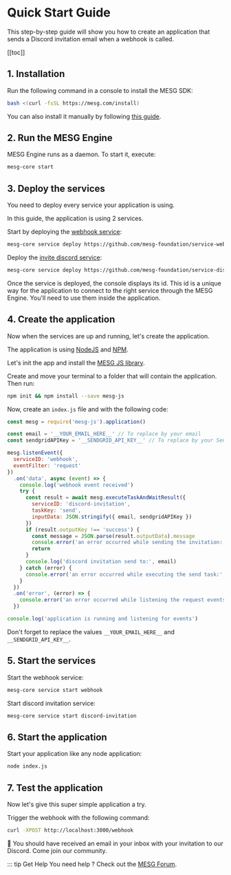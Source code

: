 # Quick Start Guide

This step-by-step guide will show you how to create an application that sends a Discord invitation email when a webhook is called.

[[toc]]

## 1. Installation

Run the following command in a console to install the MESG SDK:

```bash
bash <(curl -fsSL https://mesg.com/install)
```

You can also install it manually by following [this guide](/guide/installation.md).

## 2. Run the MESG Engine

MESG Engine runs as a daemon. To start it, execute:

```bash
mesg-core start
```

## 3. Deploy the services

You need to deploy every service your application is using.

In this guide, the application is using 2 services.

Start by deploying the [webhook service](https://github.com/mesg-foundation/service-webhook):

```bash
mesg-core service deploy https://github.com/mesg-foundation/service-webhook
```

Deploy the [invite discord service](https://github.com/mesg-foundation/service-discord-invitation):

```bash
mesg-core service deploy https://github.com/mesg-foundation/service-discord-invitation
```

Once the service is deployed, the console displays its id. This id is a unique way for the application to connect to the right service through the MESG Engine. You'll need to use them inside the application.

## 4. Create the application

Now when the services are up and running, let's create the application.

The application is using [NodeJS](https://nodejs.org) and [NPM](https://www.npmjs.com/).

Let's init the app and install the [MESG JS library](https://github.com/mesg-foundation/mesg-js).

Create and move your terminal to a folder that will contain the application. Then run:

```bash
npm init && npm install --save mesg-js
```

Now, create an `index.js` file and with the following code:

```javascript
const mesg = require('mesg-js').application()

const email = '__YOUR_EMAIL_HERE__' // To replace by your email
const sendgridAPIKey = '__SENDGRID_API_KEY__' // To replace by your SendGrid API key. See https://app.sendgrid.com/settings/api_keys

mesg.listenEvent({
  serviceID: 'webhook',
  eventFilter: 'request'
})
  .on('data', async (event) => {
    console.log('webhook event received')
    try {
      const result = await mesg.executeTaskAndWaitResult({
        serviceID: 'discord-invitation',
        taskKey: 'send',
        inputData: JSON.stringify({ email, sendgridAPIKey })
      })
      if (result.outputKey !== 'success') {
        const message = JSON.parse(result.outputData).message
        console.error('an error occurred while sending the invitation: ', message)
        return
      }
      console.log('discord invitation send to:', email)
    } catch (error) {
      console.error('an error occurred while executing the send task:', error.message)
    }
  })
  .on('error', (error) => {
    console.error('an error occurred while listening the request events:', error.message)
  })

console.log('application is running and listening for events')
```

Don't forget to replace the values `__YOUR_EMAIL_HERE__` and `__SENDGRID_API_KEY__`.

## 5. Start the services

Start the webhook service:
```bash
mesg-core service start webhook
```

Start discord invitation service:
```bash
mesg-core service start discord-invitation
```

## 6. Start the application

Start your application like any node application:

```bash
node index.js
```

## 7. Test the application

Now let's give this super simple application a try.

Trigger the webhook with the following command:

```bash
curl -XPOST http://localhost:3000/webhook
```

:tada: You should have received an email in your inbox with your invitation to our Discord. Come join our community.

::: tip Get Help
You need help ? Check out the <a href="https://forum.mesg.com" target="_blank">MESG Forum</a>.
